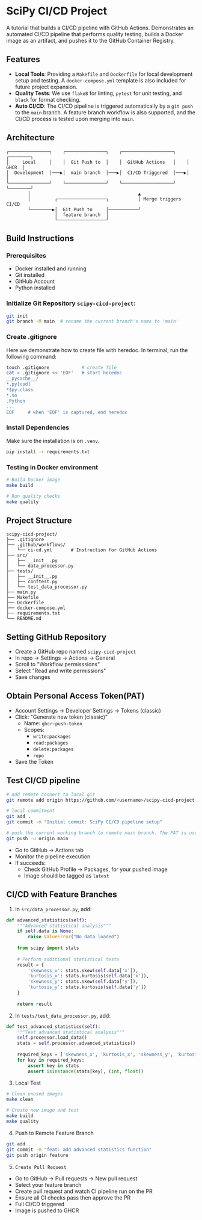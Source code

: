 # SciPy CI/CD Project

A tutorial that builds a CI/CD pipeline with GitHub Actions. Demonstrates an automated CI/CD pipeline that performs quality testing, builds a Docker image as an artifact, and pushes it to the GitHub Container Registry.

## Features

- **Local Tools**: Providing a `Makefile` and `Dockerfile` for local development setup and testing. A `docker-compose.yml` template is also included for future project expansion.
- **Quality Tests**: We use `flake8` for linting, `pytest` for unit testing, and `black` for format checking.
- **Auto CI/CD**: The CI/CD pipeline is triggered automatically by a `git push` to the `main` branch. A feature branch workflow is also supported, and the CI/CD process is tested upon merging into `main`.


## Architecture

```
┌───────────────┐    ┌───────────────┐    ┌───────────────────┐    ┌────────┐
│     Local     │    │  Git Push to  │    │  GitHub Actions   │    │  GHCR  │  
│  Development  │───▶│  main branch  │───▶│  CI/CD Triggered  │───▶│        │
└───────────────┘    └───────────────┘    └───────────────────┘    └────────┘
        │                                        ▲
        │         ┌──────────────────┐           │ Merge triggers CI/CD
        └────────▶│  Git Push to     │───────────┘
                  │  feature branch  │
                  └──────────────────┘
```

## Build Instructions

### Prerequisites
- Docker installed and running
- Git installed
- GitHub Account
- Python installed

### Initialize Git Repository `scipy-cicd-project`:
```bash
git init
git branch -M main  # rename the current branch's name to 'main'
```
### Create .gitignore
Here we demonstrate how to create file with heredoc. In terminal, run the following command:
```bash
touch .gitignore            # create file
cat > .gitignore << 'EOF'   # start heredoc
__pycache__/
*.py[cod]
*$py.class
*.so
.Python
...
EOF     # when 'EOF' is captured, end heredoc
```

### Install Dependencies
Make sure the installation is on `.venv`.
```bash
pip install -r requirements.txt
```

### Testing in Docker environment
```bash
# Build Docker image
make build

# Run quality checks
make quality
```

## Project Structure
```
scipy-cicd-project/
├── .gitignore
├── .github/workflows/
│   └── ci-cd.yml       # Instruction for GitHub Actions
├── src/
│   ├── __init__.py 
│   └── data_processor.py
├── tests/
│   ├── __init__.py 
│   ├── conftest.py 
│   └── test_data_processor.py
├── main.py
├── Makefile
├── Dockerfile
├── docker-compose.yml
├── requirements.txt
└── README.md
```

## Setting GitHub Repository
- Create a GitHub repo named `scipy-cicd-project`
- In repo → Settings → Actions → General
- Scroll to "Workflow permisssions"
- Select "Read and write permissions"
- Save changes

## Obtain Personal Access Token(PAT)
- Account Settings → Developer Settings → Tokens (classic)
- Click: "Generate new token (classic)"
  - Name: `ghcr-push-token`
  - Scopes:
    - `write:packages`
    - `read:packages`
    - `delete:packages`
    - `repo`
- Save the Token

## Test CI/CD pipeline
```bash
# add remote connect to local git
git remote add origin https://github.com/<username>/scipy-cicd-project.git

# local commitment
git add .
git commit -m "Initial commit: SciPy CI/CD pipeline setup"

# push the current working branch to remote main branch. The PAT is used here
git push -u origin main
```
- Go to GitHub → Actions tab
- Monitor the pipeline execution
- If succeeds:
    - Check GitHub Profile → Packages, for your pushed image
    - Image should be tagged as `latest`

## CI/CD with Feature Branches
1. In `src/data_processor.py`, add:
```python
def advanced_statistics(self):
    """Advanced statistical analysis"""
    if self.data is None:
        raise ValueError("No data loaded")
    
    from scipy import stats
    
    # Perform additional statistical tests
    result = {
        'skewness_x': stats.skew(self.data['x']),
        'kurtosis_x': stats.kurtosis(self.data['x']),
        'skewness_y': stats.skew(self.data['y']),
        'kurtosis_y': stats.kurtosis(self.data['y'])
    }
    
    return result
```
2. In `tests/test_data_processor.py`, add:
```python
def test_advanced_statistics(self):
    """Test advanced statistical analysis"""
    self.processor.load_data()
    stats = self.processor.advanced_statistics()
    
    required_keys = ['skewness_x', 'kurtosis_x', 'skewness_y', 'kurtosis_y']
    for key in required_keys:
        assert key in stats
        assert isinstance(stats[key], (int, float))
```
3. Local Test
```bash
# Clean unused images
make clean

# Create new image and test
make build
make quality
```
4. Push to Remote Feature Branch
```bash
git add .
git commit -m "feat: add advanced statistics function"
git push origin feature
```
5. `Create Pull Request`
- Go to GitHub → Pull requests → New pull request
- Select your feature branch
- Create pull request and watch CI pipeline run on the PR
- Ensure all CI checks pass then approve the PR
- Full CI/CD triggered
- Image is pushed to GHCR


